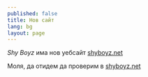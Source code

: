 ```yaml
---
published: false
title: Нов сайт
lang: bg
layout: page
---
```


*Shy Boyz* има нов уебсайт [shyboyz.net](http://shyboyz.net)

Моля, да отидем да проверим в [shyboyz.net](http://shyboyz.net)
